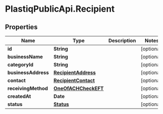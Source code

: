 # PlastiqPublicApi.Recipient

## Properties

Name | Type | Description | Notes
------------ | ------------- | ------------- | -------------
**id** | **String** |  | [optional] 
**businessName** | **String** |  | [optional] 
**categoryId** | **String** |  | [optional] 
**businessAddress** | [**RecipientAddress**](RecipientAddress.md) |  | [optional] 
**contact** | [**RecipientContact**](RecipientContact.md) |  | [optional] 
**receivingMethod** | [**OneOfACHCheckEFT**](OneOfACHCheckEFT.md) |  | [optional] 
**createdAt** | **Date** |  | [optional] 
**status** | [**Status**](Status.md) |  | [optional] 


